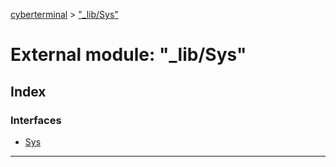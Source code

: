 [cyberterminal](../README.md) > ["_lib/Sys"](../modules/__lib_sys_.md)

# External module: "_lib/Sys"

## Index

### Interfaces

* [Sys](../interfaces/__lib_sys_.sys.md)

---

